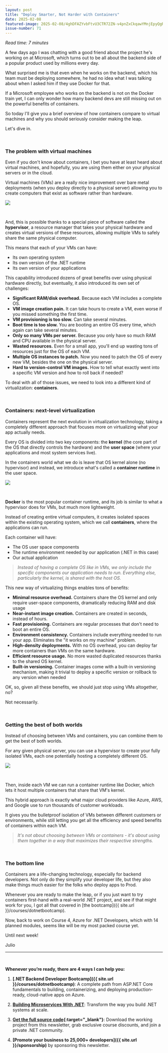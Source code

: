 ```yaml
---
layout: post
title: "Deploy Smarter, Not Harder with Containers"
date: 2025-02-08
featured-image: 2025-02-08/4ghDFAZYvbFtvU3CTR72ZN-v4pnZxCkqawYMnjEpyQgRk.jpeg
issue-number: 71
---
```


*Read time: 7 minutes*
​

A few days ago I was chatting with a good friend about the project he's working on at Microsoft, which turns out to be all about the backend side of a popular product used by millions every day.

What surprised me is that even when he works on the backend, which his team must be deploying somewhere, he had no idea what I was talking about when I asked him if they use Docker for that.

If a Microsoft employee who works on the backend is not on the Docker train yet, I can only wonder how many backend devs are still missing out on the powerful benefits of containers.

So today I'll give you a brief overview of how containers compare to virtual machines and why you should seriously consider making the leap.

Let's dive in.

​

### **The problem with virtual machines**
Even if you don't know about containers, I bet you have at least heard about virtual machines, and hopefully, you are using them either on your physical servers or in the cloud.

Virtual machines (VMs) are a really nice improvement over bare metal deployments (when you deploy directly to a physical server) allowing you to create computers that exist as software rather than hardware.


![](/assets/images/2025-02-08/4ghDFAZYvbFtvU3CTR72ZN-jFjDvvKb9L2yCFSdprJrS8.jpeg)

​

And, this is possible thanks to a special piece of software called the **hypervisor**, a resource manager that takes your physical hardware and creates virtual versions of these resources, allowing multiple VMs to safely share the same physical computer.

This means that each of your VMs can have:

*   <span>Its own operating system</span>
*   <span>Its own version of the .NET runtime</span>
*   <span>Its own version of your applications</span>

This capability introduced dozens of great benefits over using physical hardware directly, but eventually, it also introduced its own set of challenges:

*   <span>**Significant RAM/disk overhead.** Because each VM includes a complete OS.</span>
*   <span>**VM image creation pain.** It can take hours to create a VM, even worse if you missed something the first time.</span>
*   <span>**VM provisioning is too slow.** Can take several minutes.</span>
*   <span>**Boot time is too slow.** You are booting an entire OS every time, which again can take several minutes.</span>
*   <span>**Only so many VMs per server.** Because you only have so much RAM and CPU available in the physical server.</span>
*   <span>**Wasted resources.** Even for a small app, you'll end up wasting tons of resources just for the OS of each VM.</span>
*   <span>**Multiple OS instances to patch.** Now you need to patch the OS of every new VM, besides the one on the physical server. </span>
*   <span>**Hard to version-control VM images.** How to tell what exactly went into a specific VM version and how to roll back if needed?</span>

To deal with all of those issues, we need to look into a different kind of virtualization: **containers**.

​

### **Containers: next-level virtualization**
Containers represent the next evolution in virtualization technology, taking a completely different approach that focuses more on virtualizing what your app actually needs.

Every OS is divided into two key components: the **kernel** (the core part of the OS that directly controls the hardware) and the **user space** (where your applications and most system services live).

In the containers world what we do is leave that OS kernel alone (no hypervisor) and instead, we introduce what's called a **container runtime** in the user space.


![](/assets/images/2025-02-08/4ghDFAZYvbFtvU3CTR72ZN-v4pnZxCkqawYMnjEpyQgRk.jpeg)

**​**

**Docker** is the most popular container runtime, and its job is similar to what a hypervisor does for VMs, but much more lightweight.

Instead of creating entire virtual computers, it creates isolated spaces within the existing operating system, which we call **containers**, where the applications can run.

Each container will have:

*   <span>The OS user space components</span>
*   <span>The runtime environment needed by our application (.NET in this case)</span>
*   <span>Our actual application</span>


> *Instead of having a complete OS like in VMs, we only include the specific components our application needs to run. Everything else, particularly the kernel, is shared with the host OS.*


This new way of virtualizing things enables tons of benefits:

*   <span>**Minimal resource overhead.** Containers share the OS kernel and only require user-space components, dramatically reducing RAM and disk usage </span>
*   <span>**Near-instant image creation.** Containers are created in seconds, instead of hours.</span>
*   <span>**Fast provisioning.** Containers are regular processes that don't need to boot an entire OS.</span>
*   <span>**Environment consistency.** Containers include everything needed to run your app. Eliminates the "it works on my machine" problem.</span>
*   <span>**High-density deployments.** With no OS overhead, you can deploy far more containers than VMs on the same hardware.</span>
*   <span>**Efficient resource usage.** No more wasted duplicated resources thanks to the shared OS kernel.</span>
*   <span>**Built-in versioning.** Container images come with a built-in versioning mechanism, making it trivial to deploy a specific version or rollback to any version when needed</span>

OK, so, given all these benefits, we should just stop using VMs altogether, no?

Not necessarily.

​

### **Getting the best of both worlds**
Instead of choosing between VMs and containers, you can combine them to get the best of both worlds.

For any given physical server, you can use a hypervisor to create your fully isolated VMs, each one potentially hosting a completely different OS.


![](/assets/images/2025-02-08/4ghDFAZYvbFtvU3CTR72ZN-rhvAvaqHh4Usa5GNFV3FXi.jpeg)

​

Then, inside each VM we can run a container runtime like Docker, which lets it host multiple containers that share that VM's kernel.

This hybrid approach is exactly what major cloud providers like Azure, AWS, and Google use to run thousands of customer workloads.

It gives you the bulletproof isolation of VMs between different customers or environments, while still letting you get all the efficiency and speed benefits of containers within each VM.

> *It's not about choosing between VMs or containers - it's about using them together in a way that maximizes their respective strengths.*


​

### **The bottom line**
Containers are a life-changing technology, especially for backend developers. Not only do they simplify your developer life, but they also make things much easier for the folks who deploy apps to Prod.

Whenever you are ready to make the leap, or if you just want to try containers first-hand with a real-world .NET project, and see if that might work for you, I got all that covered in [the bootcamp]({{ site.url }}/courses/dotnetbootcamp).

Now, back to work on Course 4, Azure for .NET Developers, which with 14 planned modules, seems like will be my most packed course yet.

Until next week!

Julio

---


<br/>


**Whenever you’re ready, there are 4 ways I can help you:**

1. **[.NET Backend Developer Bootcamp]({{ site.url }}/courses/dotnetbootcamp)**: A complete path from ASP.NET Core fundamentals to building, containerizing, and deploying production-ready, cloud-native apps on Azure.

2. **​[Building Microservices With .NET](https://dotnetmicroservices.com)**: Transform the way you build .NET systems at scale.

3. **​[​Get the full source code](https://www.patreon.com/juliocasal){:target="_blank"}**: Download the working project from this newsletter, grab exclusive course discounts, and join a private .NET community.

4. **[Promote your business to 25,000+ developers]({{ site.url }}/sponsorship)** by sponsoring this newsletter.
